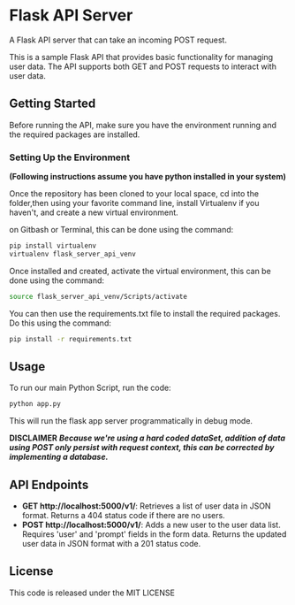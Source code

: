 # Flask API Server
A Flask API server that can take an incoming POST request.

This is a sample Flask API that provides basic functionality for managing user data. The API supports both GET and POST requests to interact with user data.

## Getting Started
Before running the API, make sure you have the environment running and the required packages are installed. 

### Setting Up the Environment
**(Following instructions assume you have python installed in your system)**

Once the repository has been cloned to your local space, cd into the folder,then using your favorite command line, install Virtualenv if you haven't, and create a new virtual environment.

on Gitbash or Terminal, this can be done using the command:

```bash
pip install virtualenv
virtualenv flask_server_api_venv
```

Once installed and created, activate the virtual environment, this can be done using the command:
```bash
source flask_server_api_venv/Scripts/activate
```

You can then use the requirements.txt file to install the required packages. Do this using the command:
```bash
pip install -r requirements.txt
```

## Usage
To run our main Python Script, run the code:
```bash
python app.py
```
This will run the flask app server programmatically in debug mode.

**DISCLAIMER** ***Because we're using a hard coded dataSet, addition of data using POST only persist with request context, this can be corrected by implementing a database.***

## API Endpoints
* **GET http://localhost:5000/v1/**: Retrieves a list of user data in JSON format. Returns a 404 status code if there are no users.
* **POST http://localhost:5000/v1/**: Adds a new user to the user data list. Requires 'user' and 'prompt' fields in the form data. Returns the updated user data in JSON format with a 201 status code.

## License
This code is released under the MIT LICENSE


